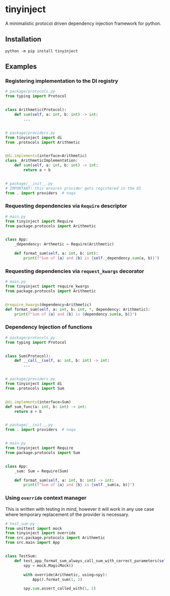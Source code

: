 # tinyinject
A minimalistic protocol driven dependency injection framework for python.

## Installation

```commandline
python -m pip install tinyinject
```

## Examples

### Registering implementation to the DI registry

```python
# package/protocols.py
from typing import Protocol


class Arithmetic(Protocol):
    def sum(self, a: int, b: int) -> int:
        ...


# package/providers.py
from tinyinject import di
from .protocols import Arithmetic


@di.implements(interface=Arithmetic)
class _ArithmeticImplementation:
    def sum(self, a: int, b: int) -> int:
        return a + b


# package/__init__.py
# IMPORTANT: this ensures provider gets registered in the DI
from . import providers  # noqa
```

### Requesting dependencies via `Require` descriptor
```python
# main.py
from tinyinject import Require
from package.protocols import Arithmetic


class App:
    _dependency: Arthmetic = Require(Arithmetic)

    def format_sum(self, a: int, b: int):
        print(f"Sum of {a} and {b} is {self._dependency.sum(a, b)}")
```


### Requesting dependencies via `request_kwargs` decorator
```python
# main.py
from tinyinject import require_kwargs
from package.protocols import Arithmetic


@require_kwargs(dependency=Arithmetic)
def format_sum(self, a: int, b: int, *, dependency: Arithmetic):
    print(f"Sum of {a} and {b} is {dependency.sum(a, b)}")
```


### Dependency Injection of functions
```python
# package/protocols.py
from typing import Protocol


class Sum(Protocol):
    def __call__(self, a: int, b: int) -> int:
        ...


# package/providers.py
from tinyinject import di
from .protocols import Sum


@di.implements(interface=Sum)
def sum_func(a: int, b: int) -> int:
    return a + b


# package/__init__.py
from . import providers  # noqa


# main.py
from tinyinject import Require
from package.protocols import Sum


class App:
    _sum: Sum = Require(Sum)

    def format_sum(self, a: int, b: int) -> int:
        print(f"Sum of {a} and {b} is {self._sum(a, b)}")

```


### Using `override` context manager
This is written with testing in mind, however it will work in any use case where temporary replacement
of the provider is necessary.

```python
# test_sum.py
from unittest import mock
from tinyinject import override
from src.package.protocols import Arithmetic
from src.main import App


class TestSum:
    def test_app_format_sum_always_call_sum_with_correct_parameters(self):
        spy = mock.MagicMock()

        with override(Arithmetic, using=spy):
            App().format_sum(1, 2)

        spy.sum.assert_called_with(1, 2)
```
